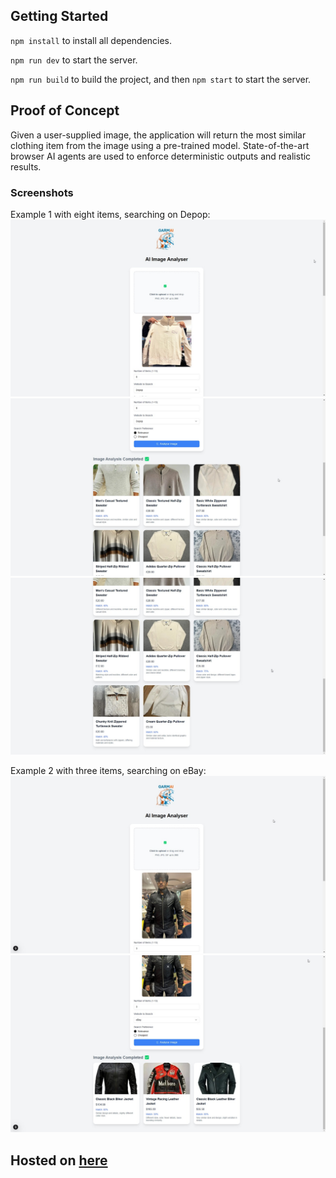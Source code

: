 ## Getting Started

`npm install` to install all dependencies.

`npm run dev` to start the server.

`npm run build` to build the project, and then `npm start` to start the server.

## Proof of Concept

Given a user-supplied image, the application will return the most similar clothing item from the image using a pre-trained model. State-of-the-art browser AI agents are used to enforce deterministic outputs and realistic results. 

### Screenshots
Example 1 with eight items, searching on Depop:
![alt text](example1a.jpg)
![alt text](example1b.jpg)
![alt text](example1c.jpg)

Example 2 with three items, searching on eBay:
![alt text](example2a.jpg)
![alt text](example2b.jpg)


## Hosted on [here](https://mirasv.com)
